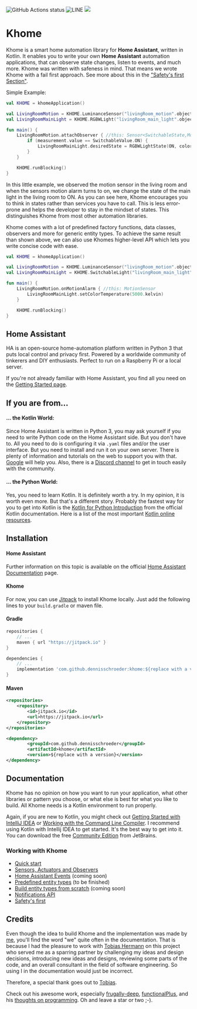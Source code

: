 
![GitHub Actions status](https://github.com/dennisschroeder/khome/workflows/Latest%20push/badge.svg)
![LINE](https://img.shields.io/badge/line--coverage-21%25-red.svg)
[![](https://jitpack.io/v/dennisschroeder/khome.svg)](https://jitpack.io/#dennisschroeder/khome)

# Khome

Khome is a smart home automation library for **Home Assistant**, written in Kotlin. It enables you to write your own **Home Assistant** automation applications, that can observe state changes, listen to events, and much more.
Khome was written with safeness in mind. That means we wrote Khome with a fail first approach. See more about this in the ["Safety's first Section"](docs/Safety'sFirst.md).

Simple Example:
```kotlin
val KHOME = khomeApplication()

val LivingRoomMotion = KHOME.LuminanceSensor("livingRoom_motion".objectId)
val LivingRoomMainLight = KHOME.RGBWLight("livingRoom_main_light".objectId)

fun main() {
    LivingRoomMotion.attachObserver { //this: Sensor<SwitchableState,MotionSensorAttributes>
        if (measurement.value == SwitchableValue.ON) {
            LivingRoomMainLight.desiredState = RGBWLightState(ON, colorTemp = 5000.kelvin)
        }
    }

    KHOME.runBlocking()
}
```

In this little example, we observed the motion sensor in the living room and when the sensors motion alarm turns to on, we change the state of the main light in the living room to ON.
As you can see here, Khome encourages you to think in states rather than services you have to call. This is less error-prone and helps the developer to stay in the mindset of states. This distinguishes Khome from most other automation libraries.

Khome comes with a lot of predefined factory functions, data classes, observers and more for generic entity types.
To achieve the same result than shown above, we can also use Khomes higher-level API which lets you write concise code with ease.

```kotlin
val KHOME = khomeApplication()

val LivingRoomMotion = KHOME.LuminanceSensor("livingRoom_motion".objectId)
val LivingRoomMainLight = KHOME.SwitchableLight("livingRoom_main_light".objectId)

fun main() {
    LivingRoomMotion.onMotionAlarm { //this: MotionSensor
        LivingRoomMainLight.setColorTemperature(5000.kelvin)
    }

    KHOME.runBlocking()
}
```

## Home Assistant
 
HA is an open-source home-automation platform written in Python 3 that puts local control and privacy first. Powered by
a worldwide community of tinkerers and DIY enthusiasts. Perfect to run on a Raspberry Pi or a local server.

If you're not already familiar with Home Assistant, you find all you need on the [Getting Started page](https://www.home-assistant.io/getting-started/).

## If you are from...

#### ... the Kotlin World:
Since Home Assistant is written in Python 3, you may ask yourself if you need to write Python code on the Home Assistant
side. But you don't have to. All you need to do is configuring it via `.yaml` files and/or the user interface. But you need to install and run it on your own server. There is plenty of information and tutorials on the web to support you with that. [Google](https://google.com)
will help you. Also, there is a [Discord channel](https://discordapp.com/invite/c5DvZ4e) to get in touch easily with the community.

#### ... the Python World:
Yes, you need to learn Kotlin. It is definitely worth a try. In my opinion, it is worth even more. But that's a different story. Probably the fastest way for you to get into Kotlin is the [Kotlin for Python Introduction](https://kotlinlang.org/docs/tutorials/kotlin-for-py/introduction.html)
from the official Kotlin documentation. Here is a list of the most important [Kotlin online resources](https://kotlinlang.org/community/#kotlin-online-resources).

## Installation

#### Home Assistant
Further information on this topic is available on the official [Home Assistant Documentation](https://www.home-assistant.io/getting-started/) page.

#### Khome
For now, you can use [Jitpack](http://jitpack.io) to install Khome locally. Just add the following lines to your `build.gradle` or maven file.

#### Gradle
```groovy
repositories {
    // ...
    maven { url "https://jitpack.io" }
}
```
```groovy
dependencies {
    // ...
    implementation 'com.github.dennisschroeder:khome:${replace with a version}'
}
```

#### Maven
```xml
<repositories>
    <repository>
        <id>jitpack.io</id>
        <url>https://jitpack.io</url>
    </repository>
</repositories>
```
```xml
<dependency>
        <groupId>com.github.dennisschroeder</groupId>
        <artifactId>khome</artifactId>
        <version>${replace with a version}</version>
</dependency>

```

## Documentation

Khome has no opinion on how you want to run your application, what other libraries or pattern you choose, or what else is best for what you like to build. All Khome needs is a Kotlin environment to run properly.

Again, if you are new to Kotlin, you might check out [Getting Started with IntelliJ IDEA](https://kotlinlang.org/docs/tutorials/getting-started.html)
or [Working with the Command Line Compiler](https://kotlinlang.org/docs/tutorials/command-line.html).
I recommend using Kotlin with Intellij IDEA to get started. It's the best way to get into it. You can download the free [Community Edition](http://www.jetbrains.com/idea/download/index.html) from JetBrains.

### Working with Khome
- [Quick start](docs/Quickstart.md)
- [Sensors, Actuators and Observers](docs/SensorsAndActuators.md)
- [Home Assistant Events](docs/HomeAssistantEvents.md) (coming soon)
- [Predefined entity types](docs/PredefinedEntityTypes.md) (to be finished)
- [Build entity types from scratch](docs/BuildEntitiesFromScratch.md) (coming soon)
- [Notifications API](docs/NotificationApi.md)
- [Safety's first](docs/Safety'sFirst.md)


## Credits
Even though the idea to build Khome and the implementation was made by [me](https://github.com/dennisschroeder), you'll find the word "we" quite often in the documentation.
That is because I had the pleasure to work with [Tobias Hermann](https://github.com/Dobiasd) on this project who served me as a sparring partner by challenging my ideas and design decisions, 
introducing new ideas and designs, reviewing some parts of the code, and an overall consultant in the field of software engineering. So using I in the documentation would
just be incorrect.

Therefore, a special thank goes out to [Tobias](https://github.com/Dobiasd). 

Check out his awesome work, especially [frugally-deep](https://github.com/Dobiasd/frugally-deep), [functionalPlus](https://github.com/Dobiasd/FunctionalPlus), and his [thoughts on programming](https://github.com/Dobiasd/articles).
Oh and leave a star or two ;-). 
